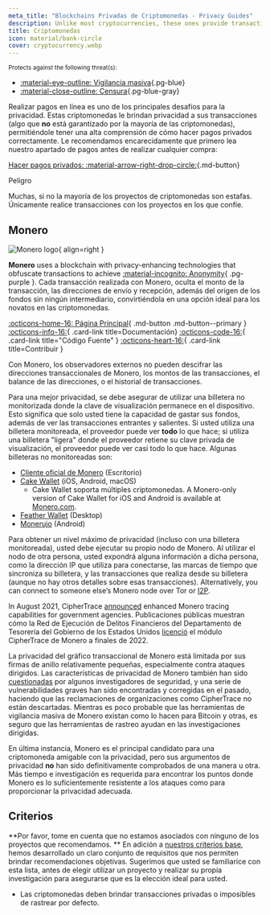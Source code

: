 ```yaml
---
meta_title: "Blockchains Privadas de Criptomonedas - Privacy Guides"
description: Unlike most cryptocurrencies, these ones provide transaction privacy by default. Monero is our top choice for obfuscating transaction information.
title: Criptomonedas
icon: material/bank-circle
cover: cryptocurrency.webp
---
```


<small>Protects against the following threat(s):</small>

- [:material-eye-outline: Vigilancia masiva](basics/common-threats.md#mass-surveillance-programs ""){.pg-blue}
- [:material-close-outline: Censura](basics/common-threats.md#avoiding-censorship ""){.pg-blue-gray}

Realizar pagos en línea es uno de los principales desafíos para la privacidad. Estas criptomonedas le brindan privacidad a sus transacciones (algo que **no** está garantizado por la mayoría de las criptomonedas), permitiéndole tener una alta comprensión de cómo hacer pagos privados correctamente. Le recomendamos encarecidamente que primero lea nuestro apartado de pagos antes de realizar cualquier compra:

[Hacer pagos privados: :material-arrow-right-drop-circle:](advanced/payments.md ""){.md-button}

<div class="admonition danger" markdown>
<p class="admonition-title">Peligro</p>

Muchas, si no la mayoría de los proyectos de criptomonedas son estafas. Únicamente realice transacciones con los proyectos en los que confíe.

</div>

## Monero

<div class="admonition recommendation" markdown>

![Monero logo](assets/img/cryptocurrency/monero.svg){ align=right }

**Monero** uses a blockchain with privacy-enhancing technologies that obfuscate transactions to achieve [:material-incognito: Anonymity](basics/common-threats.md#anonymity-vs-privacy){ .pg-purple }. Cada transacción realizada con Monero, oculta el monto de la transacción, las direcciones de envío y recepción, además del origen de los fondos sin ningún intermediario, convirtiéndola en una opción ideal para los novatos en las criptomonedas.

[:octicons-home-16: Página Principal](https://getmonero.org){ .md-button .md-button--primary }
[:octicons-info-16:](https://getmonero.org/resources/user-guides){ .card-link title=Documentación}
[:octicons-code-16:](https://github.com/monero-project/monero){ .card-link title="Código Fuente" }
[:octicons-heart-16:](https://getmonero.org/get-started/contributing){ .card-link title=Contribuir }

</details>

</div>

Con Monero, los observadores externos no pueden descifrar las direcciones transaccionales de Monero, los montos de las transacciones, el balance de las direcciones, o el historial de transacciones.

Para una mejor privacidad, se debe asegurar de utilizar una billetera no monitorizada donde la clave de visualización permanece en el dispositivo. Esto significa que solo usted tiene la capacidad de gastar sus fondos, además de ver las transacciones entrantes y salientes. Si usted utiliza una billetera monitoreada, el proveedor puede ver **todo** lo que hace; si utiliza una billetera "ligera" donde el proveedor retiene su clave privada de visualización, el proveedor puede ver casi todo lo que hace. Algunas billeteras no monitoreadas son:

- [Cliente oficial de Monero](https://getmonero.org/downloads) (Escritorio)
- [Cake Wallet](https://cakewallet.com) (iOS, Android, macOS)
    - Cake Wallet soporta múltiples criptomonedas. A Monero-only version of Cake Wallet for iOS and Android is available at [Monero.com](https://monero.com).
- [Feather Wallet](https://featherwallet.org) (Desktop)
- [Monerujo](https://monerujo.io) (Android)

Para obtener un nivel máximo de privacidad (incluso con una billetera monitoreada), usted debe ejecutar su propio nodo de Monero. Al utilizar el nodo de otra persona, usted expondrá alguna información a dicha persona, como la dirección IP que utiliza para conectarse, las marcas de tiempo que sincroniza su billetera, y las transacciones que realiza desde su billetera (aunque no hay otros detalles sobre esas transacciones). Alternatively, you can connect to someone else’s Monero node over Tor or [I2P](alternative-networks.md#i2p-the-invisible-internet-project).

In August 2021, CipherTrace [announced](https://web.archive.org/web/20240223224846/https://ciphertrace.com/enhanced-monero-tracing) enhanced Monero tracing capabilities for government agencies. Publicaciones públicas muestran cómo la Red de Ejecución de Delitos Financieros del Departamento de Tesorería del Gobierno de los Estados Unidos [licenció](https://sam.gov/opp/d12cbe9afbb94ca68006d0f006d355ac/view) el módulo CipherTrace de Monero a finales de 2022.

La privacidad del gráfico transaccional de Monero está limitada por sus firmas de anillo relativamente pequeñas, especialmente contra ataques dirigidos. Las características de privacidad de Monero también han sido [cuestionadas](https://web.archive.org/web/20180331203053/https://wired.com/story/monero-privacy) por algunos investigadores de seguridad, y una serie de vulnerabilidades graves han sido encontradas y corregidas en el pasado, haciendo que las reclamaciones de organizaciones como CipherTrace no están descartadas. Mientras es poco probable que las herramientas de vigilancia masiva de Monero existan como lo hacen para Bitcoin y otras, es seguro que las herramientas de rastreo ayudan en las investigaciones dirigidas.

En última instancia, Monero es el principal candidato para una criptomoneda amigable con la privacidad, pero sus argumentos de privacidad **no** han sido definitivamente comprobados de una manera u otra. Más tiempo e investigación es requerida para encontrar los puntos donde Monero es lo suficientemente resistente a los ataques como para proporcionar la privacidad adecuada.

## Criterios

**Por favor, tome en cuenta que no estamos asociados con ninguno de los proyectos que recomendamos. ** En adición a [nuestros criterios base](about/criteria.md), hemos desarrollado un claro conjunto de requisitos que nos permiten brindar recomendaciones objetivas. Sugerimos que usted se familiarice con esta lista, antes de elegir utilizar un proyecto y realizar su propia investigación para asegurarse que es la elección ideal para usted.

- Las criptomonedas deben brindar transacciones privadas o imposibles de rastrear por defecto.
